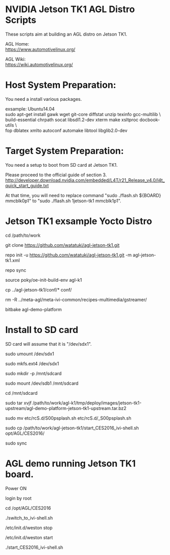 NVIDIA Jetson TK1 AGL Distro Scripts
====================================================================
These scripts aim at building an AGL distro on Jetson TK1.

AGL Home:  
https://www.automotivelinux.org/

AGL Wiki:  
https://wiki.automotivelinux.org/


Host System Preparation:
====================================================================
You need a install various packages.

exsample: Ubuntu14.04  
sudo apt-get install gawk wget git-core diffstat unzip texinfo gcc-multilib \  
build-essential chrpath socat libsdl1.2-dev xterm make xsltproc docbook-utils \  
fop dblatex xmlto autoconf automake libtool libglib2.0-dev


Target System Preparation:
====================================================================
You need a setup to boot from SD card at Jetson TK1.

Please proceed to the official guide of section 3.
http://developer.download.nvidia.com/embedded/L4T/r21_Release_v4.0/l4t_quick_start_guide.txt

At that time, you will need to replace command "sudo ./flash.sh ${BOARD} mmcblk0p1" to "sudo ./flash.sh 1jetson-tk1 mmcblk1p1".


Jetson TK1 exsample Yocto Distro
====================================================================
cd /path/to/work

git clone https://github.com/watatuki/agl-jetson-tk1.git

repo init -u https://github.com/watatuki/agl-jetson-tk1.git -m agl-jetson-tk1.xml

repo sync

source poky/oe-init-build-env agl-k1

cp ../agl-jetson-tk1/conf/* conf/

rm -R ../meta-agl/meta-ivi-common/recipes-multimedia/gstreamer/

bitbake agl-demo-platform


Install to SD card
====================================================================
SD card will assume that it is "/dev/sdx1".

sudo umount /dev/sdx1

sudo mkfs.ext4 /dev/sdx1

sudo mkdir -p /mnt/sdcard

sudo mount /dev/sdb1 /mnt/sdcard

cd /mnt/sdcard

sudo tar xvjf /path/to/work/agl-k1/tmp/deploy/images/jetson-tk1-upstream/agl-demo-platform-jetson-tk1-upstream.tar.bz2

sudo mv etc/rcS.d/S00psplash.sh etc/rcS.d/_S00psplash.sh

sudo cp /path/to/work/agl-jetson-tk1/start_CES2016_ivi-shell.sh opt/AGL/CES2016/

sudo sync


AGL demo running Jetson TK1 board.
====================================================================
Power ON

login by root

cd /opt/AGL/CES2016

./switch_to_ivi-shell.sh

/etc/init.d/weston stop

/etc/init.d/weston start

./start_CES2016_ivi-shell.sh

